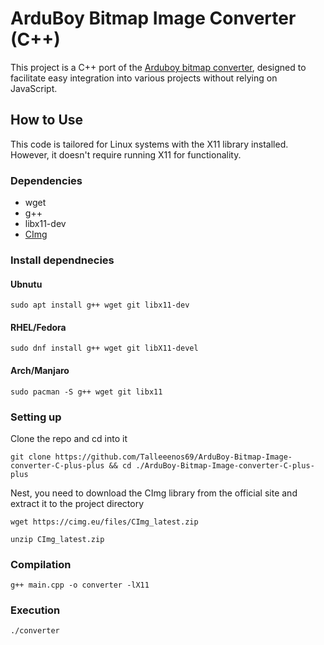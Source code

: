 # ArduBoy Bitmap Image Converter (C++)

This project is a C++ port of the [Arduboy bitmap converter](http://www.bloggingadeadhorse.com/TeamARGImgConverter/), designed to facilitate easy integration into various projects without relying on JavaScript.

## How to Use

This code is tailored for Linux systems with the X11 library installed. However, it doesn't require running X11 for functionality.

### Dependencies
- wget
- g++
- libx11-dev
- [CImg](http://www.cimg.eu/download.html)

### Install dependnecies
#### Ubnutu
```
sudo apt install g++ wget git libx11-dev
```
#### RHEL/Fedora
```
sudo dnf install g++ wget git libX11-devel
```
#### Arch/Manjaro
```
sudo pacman -S g++ wget git libx11
```

### Setting up
Clone the repo and cd into it
```
git clone https://github.com/Talleeenos69/ArduBoy-Bitmap-Image-converter-C-plus-plus && cd ./ArduBoy-Bitmap-Image-converter-C-plus-plus
```

Nest, you need to download the CImg library from the official site and extract it to the project directory
```
wget https://cimg.eu/files/CImg_latest.zip
```
```
unzip CImg_latest.zip
```


### Compilation
```
g++ main.cpp -o converter -lX11
```

### Execution
```
./converter
```

